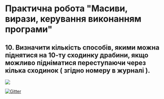 # Практична робота "Масиви, вирази, керування виконанням програми"

## 10. Визначити кількість способів, якими можна піднятися на 10-ту сходинку драбини, якщо можливо підніматися переступаючи через кілька сходинок ( згідно номеру в журналі ).

![](https://images.thdstatic.com/productImages/5b3de6a5-9ab3-40ce-92ef-9bc90e72996a/svn/black-baked-powder-coating-pylex-outdoor-stair-risers-treads-13907-64_1000.jpg)

[![Gitter](https://badges.gitter.im/PPC-SE-2020/OOP.svg)](https://gitter.im/PPC-SE-2020/OOP?utm_source=badge&utm_medium=badge&utm_campaign=pr-badge)
